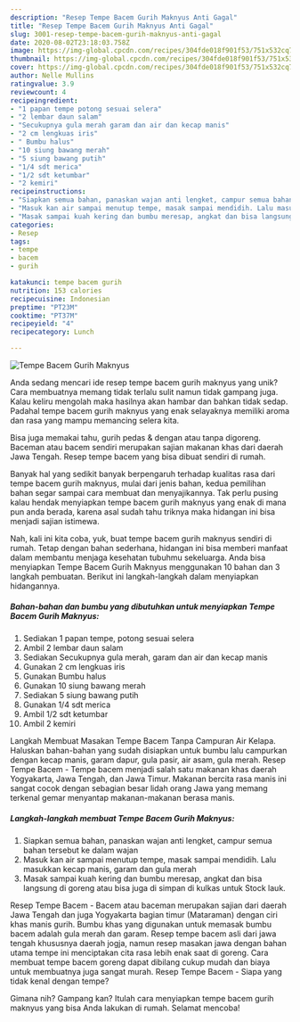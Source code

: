 ```yaml
---
description: "Resep Tempe Bacem Gurih Maknyus Anti Gagal"
title: "Resep Tempe Bacem Gurih Maknyus Anti Gagal"
slug: 3001-resep-tempe-bacem-gurih-maknyus-anti-gagal
date: 2020-08-02T23:18:03.758Z
image: https://img-global.cpcdn.com/recipes/304fde018f901f53/751x532cq70/tempe-bacem-gurih-maknyus-foto-resep-utama.jpg
thumbnail: https://img-global.cpcdn.com/recipes/304fde018f901f53/751x532cq70/tempe-bacem-gurih-maknyus-foto-resep-utama.jpg
cover: https://img-global.cpcdn.com/recipes/304fde018f901f53/751x532cq70/tempe-bacem-gurih-maknyus-foto-resep-utama.jpg
author: Nelle Mullins
ratingvalue: 3.9
reviewcount: 4
recipeingredient:
- "1 papan tempe potong sesuai selera"
- "2 lembar daun salam"
- "Secukupnya gula merah garam dan air dan kecap manis"
- "2 cm lengkuas iris"
- " Bumbu halus"
- "10 siung bawang merah"
- "5 siung bawang putih"
- "1/4 sdt merica"
- "1/2 sdt ketumbar"
- "2 kemiri"
recipeinstructions:
- "Siapkan semua bahan, panaskan wajan anti lengket, campur semua bahan tersebut ke dalam wajan"
- "Masuk kan air sampai menutup tempe, masak sampai mendidih. Lalu masukkan kecap manis, garam dan gula merah"
- "Masak sampai kuah kering dan bumbu meresap, angkat dan bisa langsung di goreng atau bisa juga di simpan di kulkas untuk Stock lauk."
categories:
- Resep
tags:
- tempe
- bacem
- gurih

katakunci: tempe bacem gurih 
nutrition: 153 calories
recipecuisine: Indonesian
preptime: "PT23M"
cooktime: "PT37M"
recipeyield: "4"
recipecategory: Lunch

---
```



![Tempe Bacem Gurih Maknyus](https://img-global.cpcdn.com/recipes/304fde018f901f53/751x532cq70/tempe-bacem-gurih-maknyus-foto-resep-utama.jpg)

Anda sedang mencari ide resep tempe bacem gurih maknyus yang unik? Cara membuatnya memang tidak terlalu sulit namun tidak gampang juga. Kalau keliru mengolah maka hasilnya akan hambar dan bahkan tidak sedap. Padahal tempe bacem gurih maknyus yang enak selayaknya memiliki aroma dan rasa yang mampu memancing selera kita.

Bisa juga memakai tahu, gurih pedas &amp; dengan atau tanpa digoreng. Baceman atau bacem sendiri merupakan sajian makanan khas dari daerah Jawa Tengah. Resep tempe bacem yang bisa dibuat sendiri di rumah.

Banyak hal yang sedikit banyak berpengaruh terhadap kualitas rasa dari tempe bacem gurih maknyus, mulai dari jenis bahan, kedua pemilihan bahan segar sampai cara membuat dan menyajikannya. Tak perlu pusing kalau hendak menyiapkan tempe bacem gurih maknyus yang enak di mana pun anda berada, karena asal sudah tahu triknya maka hidangan ini bisa menjadi sajian istimewa.


Nah, kali ini kita coba, yuk, buat tempe bacem gurih maknyus sendiri di rumah. Tetap dengan bahan sederhana, hidangan ini bisa memberi manfaat dalam membantu menjaga kesehatan tubuhmu sekeluarga. Anda bisa menyiapkan Tempe Bacem Gurih Maknyus menggunakan 10 bahan dan 3 langkah pembuatan. Berikut ini langkah-langkah dalam menyiapkan hidangannya.

<!--inarticleads1-->

##### Bahan-bahan dan bumbu yang dibutuhkan untuk menyiapkan Tempe Bacem Gurih Maknyus:

1. Sediakan 1 papan tempe, potong sesuai selera
1. Ambil 2 lembar daun salam
1. Sediakan Secukupnya gula merah, garam dan air dan kecap manis
1. Gunakan 2 cm lengkuas iris
1. Gunakan  Bumbu halus
1. Gunakan 10 siung bawang merah
1. Sediakan 5 siung bawang putih
1. Gunakan 1/4 sdt merica
1. Ambil 1/2 sdt ketumbar
1. Ambil 2 kemiri


Langkah Membuat Masakan Tempe Bacem Tanpa Campuran Air Kelapa. Haluskan bahan-bahan yang sudah disiapkan untuk bumbu lalu campurkan dengan kecap manis, garam dapur, gula pasir, air asam, gula merah. Resep Tempe Bacem - Tempe bacem menjadi salah satu makanan khas daerah Yogyakarta, Jawa Tengah, dan Jawa Timur. Makanan bercita rasa manis ini sangat cocok dengan sebagian besar lidah orang Jawa yang memang terkenal gemar menyantap makanan-makanan berasa manis. 

<!--inarticleads2-->

##### Langkah-langkah membuat Tempe Bacem Gurih Maknyus:

1. Siapkan semua bahan, panaskan wajan anti lengket, campur semua bahan tersebut ke dalam wajan
1. Masuk kan air sampai menutup tempe, masak sampai mendidih. Lalu masukkan kecap manis, garam dan gula merah
1. Masak sampai kuah kering dan bumbu meresap, angkat dan bisa langsung di goreng atau bisa juga di simpan di kulkas untuk Stock lauk.


Resep Tempe Bacem - Bacem atau baceman merupakan sajian dari daerah Jawa Tengah dan juga Yogyakarta bagian timur (Mataraman) dengan ciri khas manis gurih. Bumbu khas yang digunakan untuk memasak bumbu bacem adalah gula merah dan garam. Resep tempe bacem asli dari jawa tengah khususnya daerah jogja, namun resep masakan jawa dengan bahan utama tempe ini menciptakan cita rasa lebih enak saat di goreng. Cara membuat tempe bacem goreng dapat dibilang cukup mudah dan biaya untuk membuatnya juga sangat murah. Resep Tempe Bacem - Siapa yang tidak kenal dengan tempe? 

Gimana nih? Gampang kan? Itulah cara menyiapkan tempe bacem gurih maknyus yang bisa Anda lakukan di rumah. Selamat mencoba!

